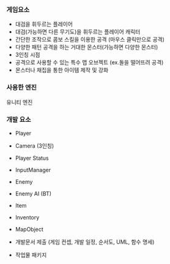 ### 게임요소
- 대검을 휘두르는 플레이어
- 대검(가능하면 다른 무기도)을 휘두르는 플레이어 캐릭터
- 간단한 조작으로 콤보 스킬을 이용한 공격 (마우스 클릭만으로 공격)
- 다양한 패턴 공격을 하는 거대한 몬스터(가능하면 다양한 몬스터)
- 3인칭 시점
- 공격으로 사용할 수 있는 특수 맵 오브젝트 (ex.돌을 떨어뜨려 공격)
- 몬스터나 채집을 통한 아이템 제작 및 강화

### 사용한 엔진
유니티 엔진

### 개발 요소
- Player
- Camera (3인칭)
- Player Status
- InputManager
- Enemy
- Enemy AI (BT)
- Item
- Inventory
- MapObject

- 개발문서 제출 (게임 컨셉, 개발 일정, 순서도, UML, 함수 명세)
- 작업물 패키지